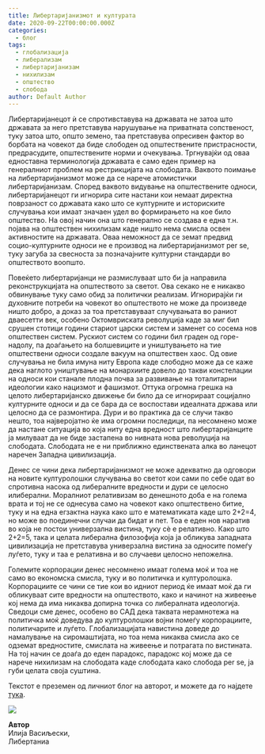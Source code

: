 ```yaml
---
title: Либертаријанизмот и културата
date: 2020-09-22T00:00:00.000Z
categories:
  - блог
tags:
  - глобализација
  - либерализам
  - либертаријанизам
  - нихилизам
  - општество
  - слобода
author: Default Author
---
```


Либертаријанецот ѝ се спротивставува на државата не затоа што државата за него претставува нарушување на приватната сопственост, туку затоа што, општо земено, таа претставува опресивен фактор во борбата на човекот да биде слободен од општествените пристрасности, предрасудите, општествените норми и очекувања. Тргнувајќи од оваа едноставна терминологија државата е само еден пример на генералниот проблем на рестрикцијата на слободата. Ваквото поимање на либертаријанизмот може да се нарече атомистички либертаријанизам. Според ваквото видување на општествените односи, либертаријанецот ги игнорира сите настани кои немаат директна поврзаност со државата како што се културните и историските случувања кои имаат значаен удел во формирањето на кое било општество. На овој начин она што генерално се создава е една т.н. појава на општествен нихилизам каде ништо нема смисла освен активностите на државата. Оваа неможност да се земат предвид социо-културните односи не е производ на либертаријанизмот per se, туку загуба за свесноста за позначајните културни стандарди во општеството воопшто.

Повеќето либертаријанци не размислуваат што би ja направила реконструкцијата на општеството за светот. Ова секако не е никакво обвинување туку само обид за политички реализам. Игнорирајќи ги духовните потреби на човекот во општеството не може да произведе ништо добро, а доказ за тоа претставуваат случувањата во раниот дваесетти век, особено Октомвриската револуција каде за миг бил срушен стотици години стариот царски систем и заменет со сосема нов општествен систем. Рускиот систем со години бил граден од горе-надолу, па доаѓањето на болшевиците и уништувањето на тие општествени односи создале вакуум на општествен хаос. Од овие случувања не била имуна ниту Европа каде слободно може да се каже дека наглото уништување на монархиите довело до такви констелации на односи кои станале плодна почва за развивање на тоталитарни идеологии како нацизмот и фашизмот. Оттука огромна грешка на целото либертаријанско движење би било да се игнорираат социјално културните односи и да се бара да се воспостави идеалната држава или целосно да се размонтира. Дури и во практика да се случи такво нешто, тоа најверојатно ќе има огромни последици, па несомнено може да настане ситуација во која ниту една вредност што либертаријанците ја милуваат да не биде застапена во нивната нова револуција на слободата. Слободата не е ни приближно единствената алка во ланецот наречен Западна цивилизација.

Денес се чини дека либертаријанизмот не може адекватно да одговори на новите културолошки случувања во светот кои сами по себе одат во спротивна насока од либералните вредности и дури се целосно илиберални. Моралниот релативизам во денешното доба е на голема врата и тој не се однесува само на човекот како општествено битие, туку и на една егзактна наука како што е математиката каде што 2+2=4, но може во поединечни случаи да бидат и пет. Тоа е еден нов наратив во која не постои универзална вистина, туку сѐ е релативно. Како што 2+2=5, така и целата либерална филозофија која ја обликува западната цивилизација не претставува универзална вистина за односите помеѓу луѓето, туку и таа е релативна и во случаеви целосно непожелна.

Големите корпорации денес несомнено имаат голема моќ и тоа не само во економска смисла, туку и во политичка и културолошка. Корпорациите се чини се тие кои во идниот период ќе имаат моќ да ги обликуваат сите вредности на општеството, како и начинот на живеење кој нема да има никаква допирна точка со либералната идеологија. Сведоци сме денес, особено во САД дека таквата нерамнотежа на политичка моќ доведува до културолошки војни помеѓу корпорациите, политичарите и луѓето. Глобализацијата навистина доведе до намалување на сиромаштијата, но тоа нема никаква смисла ако се одземат вредностите, смислата на живеење и потрагата по вистината. На тој начин се доаѓа до еден парадокс, парадокс кој може да се нарече нихилизам на слободата каде слободата како слобода per se, ја губи целата своја суштина.  

Текстот е преземен од личниот блог на авторот, и можете да го најдете [тука](https://ilijav.substack.com/p/--5d5).  

![](http://libertaniabackup.local/wp-content/uploads/2020/08/ilija_vasiljevski.png)

**Автор**  
Илија Васиљески,  
Либертаниа
